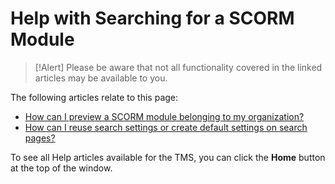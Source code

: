 # Help with Searching for a SCORM Module

> [!Alert] Please be aware that not all functionality covered in the linked articles may be available to you.

The following articles relate to this page:

- [How can I preview a SCORM module belonging to my organization?](../tms-administrators/courses-and-activities/other-activities/start-scorm-module.md)
- [How can I reuse search settings or create default settings on search pages?](../tms-administrators/tms-fundamentals/reuse-search-settings-or-create-default-settings-on-search-pages.md)

To see all Help articles available for the TMS, you can click the **Home** button at the top of the window.
